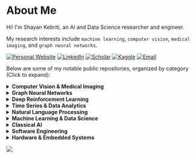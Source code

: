 # About Me 

Hi! I'm Shayan Kebriti, an AI and Data Science researcher and engineer.

My research interests include `machine learning`, `computer vision`, `medical imaging`, and `graph neural networks`.

[![Personal Website](https://img.shields.io/badge/-Personal%20Website-2ea44f?style=flat&logo=google-chrome&logoColor=white&labelColor=2ea44f)](https://shayankebriti.github.io/)
[![LinkedIn](https://img.shields.io/badge/-LinkedIn-0077B5?style=flat&logo=linkedin&logoColor=white&labelColor=0077B5)](https://linkedin.com/in/shayan-kebriti)
[![Scholar](https://img.shields.io/badge/-Scholar-4285F4?style=flat&logo=google-scholar&logoColor=white&labelColor=4285F4)](https://scholar.google.com/citations?user=uj1R5J4AAAAJ)
[![Kaggle](https://img.shields.io/badge/-Kaggle-20BEFF?style=flat&logo=kaggle&logoColor=white&labelColor=20BEFF)](https://kaggle.com/shayankebriti)
[![Email](https://img.shields.io/badge/-Email-D14836?style=flat&logo=gmail&logoColor=white&labelColor=D14836)](mailto:shayankebriti@gmail.com)


Below are some of my notable public repositories, organized by category (Click to expand):

<details>
<summary><strong>Computer Vision & Medical Imaging</strong></summary>

- [FractMorph](https://github.com/shayankebriti/FractMorph) — Fractional Fourier-based multi-domain transformer for 3D deformable image registration  
- [Conditional-Diffusion-CIFAR10](https://github.com/shayankebriti/Conditional-Diffusion-CIFAR10) — Conditional diffusion model for controlled image generation  
- [Siamese-Face-Recognition](https://github.com/shayankebriti/Siamese-Face-Recognition) — Deep metric learning for facial recognition  
- [Rock-Paper-Scissors-Simulator](https://github.com/SBUformers/Rock-Paper-Scissors-Simulator) — Gesture recognition and simulation  
- [Computer-Vision-assignments](https://github.com/shayankebriti/Computer-Vision-assignments) — Image compression, Watermarking, VAE, GAN, NLM filter implementation, Classical image processing  
- [Fashion-Product-Multilabel-Classification](https://github.com/shayankebriti/Fashion-Product-Multilabel-Classification)  
- [Fashion-Product-Name-Generation](https://github.com/shayankebriti/Fashion-Product-Name-Generation)  
- [Book-Summary-Image-Generation](https://github.com/shayankebriti/Book-Summary-Image-Generation)

</details>

<details>
<summary><strong>Graph Neural Networks</strong></summary>

- [TD3-GNN-Multi-Asset-Trader](https://github.com/shayankebriti/TD3-GNN-Multi-Asset-Trader) — Multi-Asset Trading with TD3 RL Agent and Wavelet-Coherence Graph Neural Networks  
- [HIV-Inhibitors-Classification](https://github.com/shayankebriti/HIV-Inhibitors-Classification) — Molecular property prediction with GNNs  

</details>

<details>
<summary><strong>Deep Reinforcement Learning</strong></summary>

- [TD3-GNN-Multi-Asset-Trader](https://github.com/shayankebriti/TD3-GNN-Multi-Asset-Trader)  
- [DRL-assignments](https://github.com/shayankebriti/DRL-assignments) — FrozenLake, DQN, D3QN, D3QN_PER, C51_D3QN, A2C  

</details>

<details>
<summary><strong>Time Series & Data Analytics</strong></summary>

- [Crypto-BTC-USDT-Analysis](https://github.com/shayankebriti/Crypto-BTC-USDT-Analysis)  
- [Delta-ir-Crawler](https://github.com/shayankebriti/Delta-ir-Crawler)  
- [R-assignments](https://github.com/shayankebriti/R-assignments)  

</details>

<details>
<summary><strong>Natural Language Processing</strong></summary>

- [Persian-Name-Gender-Prediction](https://github.com/shayankebriti/Persian-Name-Gender-Prediction)  
- [Fashion-Product-Name-Generation](https://github.com/shayankebriti/Fashion-Product-Name-Generation)  
- [Book-Summary-Image-Generation](https://github.com/shayankebriti/Book-Summary-Image-Generation)  

</details>

<details>
<summary><strong>Machine Learning & Data Science</strong></summary>

- [ML-assignments](https://github.com/shayankebriti/ML-assignments)  
- [Kaggle-Titanic-Challenge](https://github.com/shayankebriti/Kaggle-Titanic-Challenge)  
- [Complementary-School](https://github.com/shayankebriti/Complementary-School)  
- [ML-archive](https://github.com/shayankebriti/ML-archive)  

</details>

<details>
<summary><strong>Classical AI</strong></summary>

- [Lord-of-the-Coins](https://github.com/shayankebriti/Lord-of-the-Coins) — Game AI  
- [Connect4-AI](https://github.com/shayankebriti/Connect4-AI) — Minimax and search algorithms  
- [AI-archive](https://github.com/shayankebriti/AI-archive)  

</details>

<details>
<summary><strong>Software Engineering</strong></summary>

- [Peddit](https://github.com/shayankebriti/Peddit) — Discussion platform in the style of Reddit  
- [Compiler-Project](https://github.com/shayankebriti/Compiler-Project)  
- [Minesweeper-Game](https://github.com/shayankebriti/Minesweeper-Game)  
- [Spotify_API](https://github.com/shayankebriti/Spotify_API)  
- [Inline-ip-telegram-bot](https://github.com/shayankebriti/Inline-ip-telegram-bot)  
- [TestCaseGenerator](https://github.com/shayankebriti/TestCaseGenerator)  
- [ProjectsForFun](https://github.com/shayankebriti/ProjectsForFun)  

</details>

<details>
<summary><strong>Hardware & Embedded Systems</strong></summary>

- [Flappy-Bird-Assembly](https://github.com/shayankebriti/Flappy-Bird-Assembly)  
- [Smart-Car](https://github.com/shayankebriti/Smart-Car)  
- [Embedded-Archive](https://github.com/shayankebriti/Embedded-Archive)  
- [verilog-archive](https://github.com/shayankebriti/verilog-archive)  
- [assembly-archive](https://github.com/shayankebriti/assembly-archive)  

</details>

![](https://komarev.com/ghpvc/?username=shayankebriti&color=grey)
